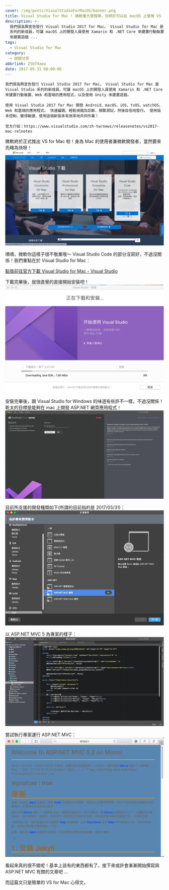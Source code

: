 ```yaml
---
cover: /img/posts/VisualStudioForMacOS/banner.png
title: Visual Studio for Mac ! 微軟重大里程碑，你終於可以在 macOS 上使用 VS 了！
description: >-
  我們很高興宣告發行 Visual Studio 2017 for Mac。 Visual Studio for Mac 是 Visual Studio
  系列的新成員，可讓 macOS 上的開發人員使用 Xamarin 和 .NET Core 來建置行動裝置、Web 和雲端的應用程式，以及使用 Unity
  來建置遊戲 ...
tags:
  - Visual Studio for Mac
category:
  - 經驗分享
abbrlink: 25b74aea
date: 2017-05-31 00:00:00
---
```


```
我們很高興宣告發行 Visual Studio 2017 for Mac。 Visual Studio for Mac 是 Visual Studio 系列的新成員，可讓 macOS 上的開發人員使用 Xamarin 和 .NET Core 來建置行動裝置、Web 和雲端的應用程式，以及使用 Unity 來建置遊戲。

使用 Visual Studio 2017 for Mac 開發 Android、macOS、iOS、tvOS、watchOS、Web 和雲端的應用程式。 快速編碼、輕鬆偵錯及診斷、頻繁測試，然後自信地發行。 使用版本控制、變得敏捷、使用這個新版本有效率地共同作業！

官方介紹：https://www.visualstudio.com/zh-tw/news/releasenotes/vs2017-mac-relnotes
```

微軟終於正式推出 VS for Mac 啦！身為 Mac 的使用者兼微軟開發者，當然要來先睹為快呀！
![下載首頁](/img/posts/VisualStudioForMacOS/1.png)

嘖嘖，微軟你這樣子很不敬業哦～ Visual Studio Code 的部分沒寫好，不過沒關係！我們重點在於 Visual Studio for Mac：

[點我前往官方下載 Visual Studio for Mac - Visual Studio](https://www.visualstudio.com/zh-hant/vs/visual-studio-mac/)

下載完畢後，就很直覺的直接開始安裝吧！
![安裝畫面](/img/posts/VisualStudioForMacOS/2.jpeg)

安裝完畢後，跟 Visual Studio for Windows 的味道有些許不一樣，不過沒關係！乾太的目標是能夠在 mac 上開發 ASP.NET 網頁應用程式！
![應用程式主畫面](/img/posts/VisualStudioForMacOS/3.png)

目前所支援的開發種類如下(所謂的目前指的是 2017/05/31)：
![支援開發種類](/img/posts/VisualStudioForMacOS/4.png)

以 ASP.NET MVC 5 為專案的樣子：
![部落格](/img/posts/VisualStudioForMacOS/5.png)

嘗試執行專案運行 ASP.NET MVC：
![運行專案](/img/posts/VisualStudioForMacOS/6.png)

看起來真的很不錯呢！基本上該有的東西都有了，接下來或許會漸漸開始撰寫與 ASP.NET MVC 有關的文章吧 ...

而這篇文只是簡單的 VS for Mac 心得文。
